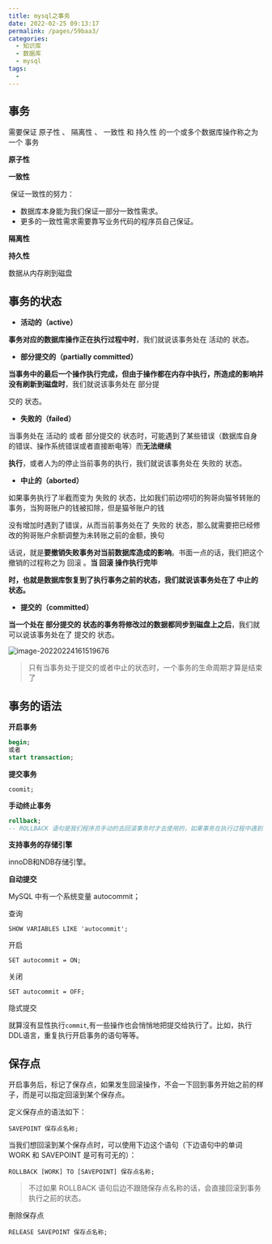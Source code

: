 ```yaml
---
title: mysql之事务
date: 2022-02-25 09:13:17
permalink: /pages/59baa3/
categories:
  - 知识库
  - 数据库
  - mysql
tags:
  - 
---
```

## 事务

需要保证 原子性 、 隔离性 、 一致性 和 持久性 的一个或多个数据库操作称之为一个 事务

**原子性**

**一致性**

​	保证一致性的努力：

- 数据库本身能为我们保证一部分一致性需求。
- 更多的一致性需求需要靠写业务代码的程序员自己保证。

**隔离性**

**持久性**

数据从内存刷到磁盘



## 事务的状态

- **活动的（active）**

**事务对应的数据库操作正在执行过程中时**，我们就说该事务处在 活动的 状态。

- **部分提交的（partially committed）**

**当事务中的最后一个操作执行完成，但由于操作都在内存中执行，所造成的影响并没有刷新到磁盘时**，我们就说该事务处在 部分提

交的 状态。

- **失败的（failed）**

当事务处在 活动的 或者 部分提交的 状态时，可能遇到了某些错误（数据库自身的错误、操作系统错误或者直接断电等）而**无法继续**

**执行**，或者人为的停止当前事务的执行，我们就说该事务处在 失败的 状态。

- **中止的（aborted）**

如果事务执行了半截而变为 失败的 状态，比如我们前边唠叨的狗哥向猫爷转账的事务，当狗哥账户的钱被扣除，但是猫爷账户的钱

没有增加时遇到了错误，从而当前事务处在了 失败的 状态，那么就需要把已经修改的狗哥账户余额调整为未转账之前的金额，换句

话说，就是**要撤销失败事务对当前数据库造成的影响**。书面一点的话，我们把这个撤销的过程称之为 回滚 。**当 回滚 操作执行完毕**

**时，也就是数据库恢复到了执行事务之前的状态，我们就说该事务处在了 中止的 状态。**

- **提交的（committed）**

**当一个处在 部分提交的 状态的事务将修改过的数据都同步到磁盘上之后**，我们就可以说该事务处在了 提交的 状态。

![image-20220224161519676](https://img.ggball.top/picGo/image-20220224161519676.png)

> 只有当事务处于提交的或者中止的状态时，一个事务的生命周期才算是结束了

## 事务的语法

**开启事务**

```sql
begin;
或者
start transaction;
```

**提交事务**

```
coomit;
```

**手动终止事务**

```sql
rollback;
-- ROLLBACK 语句是我们程序员手动的去回滚事务时才去使用的，如果事务在执行过程中遇到了某些错误而无法继续执行的话，事务自身会自动的回滚。
```

**支持事务的存储引擎**

innoDB和NDB存储引擎。



**自动提交**

MySQL 中有一个系统变量 autocommit；

查询

```
SHOW VARIABLES LIKE 'autocommit';
```

开启

```
SET autocommit = ON;
```

关闭

```
SET autocommit = OFF;
```

隐式提交

就算沒有显性执行`commit`,有一些操作也会悄悄地把提交给执行了。比如，执行DDL语言，重复执行开启事务的语句等等。



## 保存点

开启事务后，标记了保存点，如果发生回滚操作，不会一下回到事务开始之前的样子，而是可以指定回滚到某个保存点。

定义保存点的语法如下：

```
SAVEPOINT 保存点名称;
```

当我们想回滚到某个保存点时，可以使用下边这个语句（下边语句中的单词 WORK 和 SAVEPOINT 是可有可无的）：

```
ROLLBACK [WORK] TO [SAVEPOINT] 保存点名称;
```

> 不过如果 ROLLBACK 语句后边不跟随保存点名称的话，会直接回滚到事务执行之前的状态。

刪除保存点

```
RELEASE SAVEPOINT 保存点名称;
```

